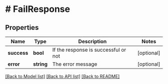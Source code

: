 # # FailResponse

## Properties

Name | Type | Description | Notes
------------ | ------------- | ------------- | -------------
**success** | **bool** | If the response is successful or not | [optional]
**error** | **string** | The error message | [optional]

[[Back to Model list]](../../README.md#models) [[Back to API list]](../../README.md#endpoints) [[Back to README]](../../README.md)
